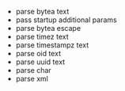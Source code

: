
- parse bytea text
- pass startup additional params
- parse bytea escape
- parse timez text
- parse timestampz text
- parse oid text
- parse uuid text
- parse char
- parse xml
